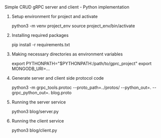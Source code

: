 Simple CRUD gRPC server and client - Python implementation


1. Setup environment for project and activate

    python3 -m venv project_env
    source project_env/bin/activate


2. Installing required packages

    pip install -r requirements.txt


3. Making necessary directories as environment variables

    export PYTHONPATH="$PYTHONPATH:/path/to/gprc_project"
    export MONGODB_URI=...


4. Generate server and client side protocol code

    python3 -m grpc_tools.protoc --proto_path=../protos/ --python_out=. --grpc_python_out=. blog.proto


5. Running the server service

    python3 blog/server.py

6. Running the client service

    python3 blog/client.py